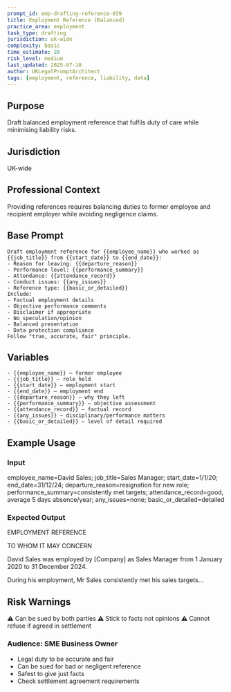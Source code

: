 ```yaml
---
prompt_id: emp-drafting-reference-039
title: Employment Reference (Balanced)
practice_area: employment
task_type: drafting
jurisdiction: uk-wide
complexity: basic
time_estimate: 20
risk_level: medium
last_updated: 2025-07-10
author: UKLegalPromptArchitect
tags: [employment, reference, liability, data]
---
```


## Purpose
Draft balanced employment reference that fulfils duty of care while minimising liability risks.

## Jurisdiction
UK-wide

## Professional Context
Providing references requires balancing duties to former employee and recipient employer while avoiding negligence claims.

## Base Prompt
```text
Draft employment reference for {{employee_name}} who worked as {{job_title}} from {{start_date}} to {{end_date}}:
- Reason for leaving: {{departure_reason}}
- Performance level: {{performance_summary}}
- Attendance: {{attendance_record}}
- Conduct issues: {{any_issues}}
- Reference type: {{basic_or_detailed}}
Include:
- Factual employment details
- Objective performance comments
- Disclaimer if appropriate
- No speculation/opinion
- Balanced presentation
- Data protection compliance
Follow "true, accurate, fair" principle.
```

## Variables
```text
- {{employee_name}} – former employee
- {{job_title}} – role held
- {{start_date}} – employment start
- {{end_date}} – employment end
- {{departure_reason}} – why they left
- {{performance_summary}} – objective assessment
- {{attendance_record}} – factual record
- {{any_issues}} – disciplinary/performance matters
- {{basic_or_detailed}} – level of detail required
```

## Example Usage
### Input
employee_name=David Sales; job_title=Sales Manager; start_date=1/1/20; end_date=31/12/24; departure_reason=resignation for new role; performance_summary=consistently met targets; attendance_record=good, average 5 days absence/year; any_issues=none; basic_or_detailed=detailed

### Expected Output
EMPLOYMENT REFERENCE

TO WHOM IT MAY CONCERN

David Sales was employed by [Company] as Sales Manager from 1 January 2020 to 31 December 2024.

During his employment, Mr Sales consistently met his sales targets...

## Risk Warnings
⚠️ Can be sued by both parties
⚠️ Stick to facts not opinions
⚠️ Cannot refuse if agreed in settlement

### Audience: SME Business Owner
- Legal duty to be accurate and fair
- Can be sued for bad or negligent reference
- Safest to give just facts
- Check settlement agreement requirements
